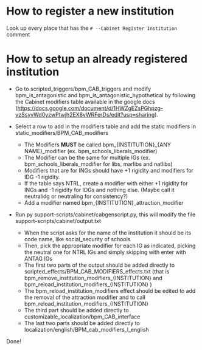 # How to register a new institution

Look up every place that has the `# --Cabinet Register Institution` comment

# How to setup an already registered institution

- Go to scripted_triggers/bpm_CAB_triggers and modify bpm_is_antagonistic and bpm_is_antagonistic_hypothetical by following the Cabinet modifiers table available in the google docs (https://docs.google.com/document/d/1HWZgEZsPGhpzg-vzSsyvWd0yzwPtwjh2EX8vWRFerDs/edit?usp=sharing).

- Select a row to add in the modifiers table and add the static modifiers in static_modifiers/BPM_CAB_modifiers
    - The Modifiers **MUST** be called bpm_{INSTITUTION}_{ANY NAME}_modifier (ex. bpm_schools_liberals_modifier)
    - The Modifier can be the same for multiple IGs (ex. bpm_schools_liberals_modifier for libs, marlibs and natlibs)
    - Modifiers that are for INGs should have +1 rigidity and modifiers for IDG -1 rigidity.
    - If the table says NTRL, create a modifier with either +1 rigidity for INGs and -1 rigidity for IDGs and nothing else. (Maybe call it neutralidg or neutraling for consistency?)
    - Add a modifier named bpm_{INSTITUTION}_attraction_modifier

- Run py support-scripts/cabinet/cabgenscript.py, this will modify the file support-scripts/cabinet/output.txt
    - When the script asks for the name of the institution it should be its code name, like social_security of schools
    - Then, pick the appropriate modifier for each IG as indicated, picking the neutral one for NTRL IGs and simply skipping with enter with ANTAG IGs
    - The first two parts of the output should be added directly to scripted_effects/BPM_CAB_MODIFIERS_effects.txt (that is bpm_remove_institution_modifiers_{INSTITUTION} and bpm_reload_institution_modifiers_{INSTITUTION} )
    - The bpm_reload_institution_modifiers effect should be edited to add the removal of the attraction modifier and to call bpm_reload_institution_modifiers_{INSTITUTION}
    - The third part should be added directly to customizable_localization/bpm_CAB_interface
    - The last two parts should be added directly to localization/english/BPM_cab_modifiers_l_english

Done!

